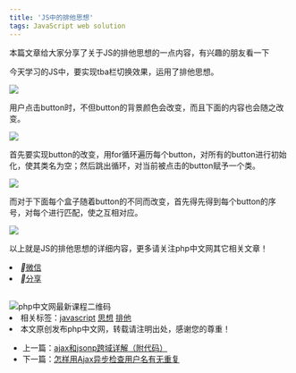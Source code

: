 ```yaml
---
title: 'JS中的排他思想'
tags: JavaScript web solution
---
```


<div class="content">本篇文章给大家分享了关于JS的排他思想的一点内容，有兴趣的朋友看一下<p></p><p>今天学习的JS中，要实现tba栏切换效果，运用了排他思想。</p><p><span class="img-wrap"><img src="https://img.php.cn/upload/article/000/153/291/edb090b1ed271d41d9711e85fc710063-0.png"></span></p><p>用户点击button时，不但button的背景颜色会改变，而且下面的内容也会随之改变。</p><p><span class="img-wrap"><img src="https://img.php.cn/upload/article/000/153/291/5c3ee46132e9f02d23ff1e8ad4ca4680-1.png"></span></p><p>首先要实现button的改变，用for循环遍历每个button，对所有的button进行初始化，使其类名为空；然后跳出循环，对当前被点击的button赋予一个类。</p><p><span class="img-wrap"><img src="https://img.php.cn/upload/article/000/153/291/5c3ee46132e9f02d23ff1e8ad4ca4680-2.png"></span></p><p>而对于下面每个盒子随着button的不同而改变，首先得先得到每个button的序号，对每个进行匹配，使之互相对应。</p><p><span class="img-wrap"><img src="https://img.php.cn/upload/article/000/153/291/df174f38274120d26cfbf0ccda10f945-3.png"></span></p><p>以上就是JS的排他思想的详细内容，更多请关注php中文网其它相关文章！</p><div class="share layui-clear bdsharebuttonbox bdshare-button-style0-16" data-bd-bind="1567767708992"><li><a href="javascript:;" data-cmd="weixin" class="wechat"><i class="layui-icon"></i>微信</a></li><li><a href="javascript:;" data-cmd="more" class="share-btn"><i class="layui-icon"></i>分享</a></li></div><img src="/static/img/article_wechat.jpg?1" style="margin-top: 30px;" alt="php中文网最新课程二维码"><div class="tags layui-clear"><li>相关标签：<a href="/search?word=javascript" target="_blank">javascript</a> <a href="/search?word=思想" target="_blank">思想</a> <a href="/search?word=排他" target="_blank">排他</a></li><li class="line">本文原创发布php中文网，转载请注明出处，感谢您的尊重！</li></div><div class="page layui-clear"><ul><li>上一篇：<a href="/js-tutorial-390900.html">ajax和jsonp跨域详解（附代码）</a></li><li>下一篇：<a href="/js-tutorial-390902.html">怎样用Ajax异步检查用户名有无重复</a></li></ul></div></div>
